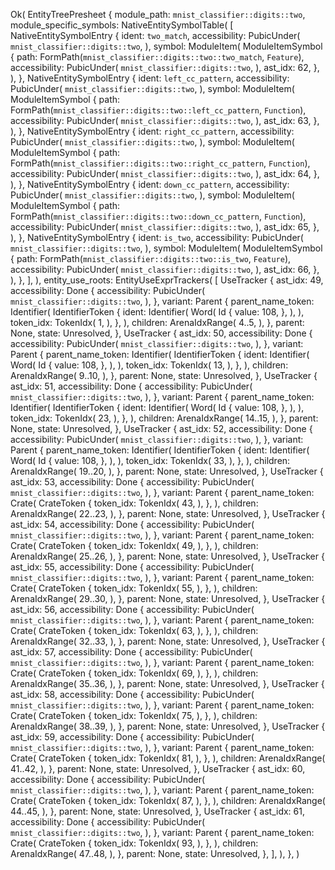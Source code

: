 Ok(
    EntityTreePresheet {
        module_path: `mnist_classifier::digits::two`,
        module_specific_symbols: NativeEntitySymbolTable(
            [
                NativeEntitySymbolEntry {
                    ident: `two_match`,
                    accessibility: PubicUnder(
                        `mnist_classifier::digits::two`,
                    ),
                    symbol: ModuleItem(
                        ModuleItemSymbol {
                            path: FormPath(`mnist_classifier::digits::two::two_match`, `Feature`),
                            accessibility: PubicUnder(
                                `mnist_classifier::digits::two`,
                            ),
                            ast_idx: 62,
                        },
                    ),
                },
                NativeEntitySymbolEntry {
                    ident: `left_cc_pattern`,
                    accessibility: PubicUnder(
                        `mnist_classifier::digits::two`,
                    ),
                    symbol: ModuleItem(
                        ModuleItemSymbol {
                            path: FormPath(`mnist_classifier::digits::two::left_cc_pattern`, `Function`),
                            accessibility: PubicUnder(
                                `mnist_classifier::digits::two`,
                            ),
                            ast_idx: 63,
                        },
                    ),
                },
                NativeEntitySymbolEntry {
                    ident: `right_cc_pattern`,
                    accessibility: PubicUnder(
                        `mnist_classifier::digits::two`,
                    ),
                    symbol: ModuleItem(
                        ModuleItemSymbol {
                            path: FormPath(`mnist_classifier::digits::two::right_cc_pattern`, `Function`),
                            accessibility: PubicUnder(
                                `mnist_classifier::digits::two`,
                            ),
                            ast_idx: 64,
                        },
                    ),
                },
                NativeEntitySymbolEntry {
                    ident: `down_cc_pattern`,
                    accessibility: PubicUnder(
                        `mnist_classifier::digits::two`,
                    ),
                    symbol: ModuleItem(
                        ModuleItemSymbol {
                            path: FormPath(`mnist_classifier::digits::two::down_cc_pattern`, `Function`),
                            accessibility: PubicUnder(
                                `mnist_classifier::digits::two`,
                            ),
                            ast_idx: 65,
                        },
                    ),
                },
                NativeEntitySymbolEntry {
                    ident: `is_two`,
                    accessibility: PubicUnder(
                        `mnist_classifier::digits::two`,
                    ),
                    symbol: ModuleItem(
                        ModuleItemSymbol {
                            path: FormPath(`mnist_classifier::digits::two::is_two`, `Feature`),
                            accessibility: PubicUnder(
                                `mnist_classifier::digits::two`,
                            ),
                            ast_idx: 66,
                        },
                    ),
                },
            ],
        ),
        entity_use_roots: EntityUseExprTrackers(
            [
                UseTracker {
                    ast_idx: 49,
                    accessibility: Done {
                        accessibility: PubicUnder(
                            `mnist_classifier::digits::two`,
                        ),
                    },
                    variant: Parent {
                        parent_name_token: Identifier(
                            IdentifierToken {
                                ident: Identifier(
                                    Word(
                                        Id {
                                            value: 108,
                                        },
                                    ),
                                ),
                                token_idx: TokenIdx(
                                    1,
                                ),
                            },
                        ),
                        children: ArenaIdxRange(
                            4..5,
                        ),
                    },
                    parent: None,
                    state: Unresolved,
                },
                UseTracker {
                    ast_idx: 50,
                    accessibility: Done {
                        accessibility: PubicUnder(
                            `mnist_classifier::digits::two`,
                        ),
                    },
                    variant: Parent {
                        parent_name_token: Identifier(
                            IdentifierToken {
                                ident: Identifier(
                                    Word(
                                        Id {
                                            value: 108,
                                        },
                                    ),
                                ),
                                token_idx: TokenIdx(
                                    13,
                                ),
                            },
                        ),
                        children: ArenaIdxRange(
                            9..10,
                        ),
                    },
                    parent: None,
                    state: Unresolved,
                },
                UseTracker {
                    ast_idx: 51,
                    accessibility: Done {
                        accessibility: PubicUnder(
                            `mnist_classifier::digits::two`,
                        ),
                    },
                    variant: Parent {
                        parent_name_token: Identifier(
                            IdentifierToken {
                                ident: Identifier(
                                    Word(
                                        Id {
                                            value: 108,
                                        },
                                    ),
                                ),
                                token_idx: TokenIdx(
                                    23,
                                ),
                            },
                        ),
                        children: ArenaIdxRange(
                            14..15,
                        ),
                    },
                    parent: None,
                    state: Unresolved,
                },
                UseTracker {
                    ast_idx: 52,
                    accessibility: Done {
                        accessibility: PubicUnder(
                            `mnist_classifier::digits::two`,
                        ),
                    },
                    variant: Parent {
                        parent_name_token: Identifier(
                            IdentifierToken {
                                ident: Identifier(
                                    Word(
                                        Id {
                                            value: 108,
                                        },
                                    ),
                                ),
                                token_idx: TokenIdx(
                                    33,
                                ),
                            },
                        ),
                        children: ArenaIdxRange(
                            19..20,
                        ),
                    },
                    parent: None,
                    state: Unresolved,
                },
                UseTracker {
                    ast_idx: 53,
                    accessibility: Done {
                        accessibility: PubicUnder(
                            `mnist_classifier::digits::two`,
                        ),
                    },
                    variant: Parent {
                        parent_name_token: Crate(
                            CrateToken {
                                token_idx: TokenIdx(
                                    43,
                                ),
                            },
                        ),
                        children: ArenaIdxRange(
                            22..23,
                        ),
                    },
                    parent: None,
                    state: Unresolved,
                },
                UseTracker {
                    ast_idx: 54,
                    accessibility: Done {
                        accessibility: PubicUnder(
                            `mnist_classifier::digits::two`,
                        ),
                    },
                    variant: Parent {
                        parent_name_token: Crate(
                            CrateToken {
                                token_idx: TokenIdx(
                                    49,
                                ),
                            },
                        ),
                        children: ArenaIdxRange(
                            25..26,
                        ),
                    },
                    parent: None,
                    state: Unresolved,
                },
                UseTracker {
                    ast_idx: 55,
                    accessibility: Done {
                        accessibility: PubicUnder(
                            `mnist_classifier::digits::two`,
                        ),
                    },
                    variant: Parent {
                        parent_name_token: Crate(
                            CrateToken {
                                token_idx: TokenIdx(
                                    55,
                                ),
                            },
                        ),
                        children: ArenaIdxRange(
                            29..30,
                        ),
                    },
                    parent: None,
                    state: Unresolved,
                },
                UseTracker {
                    ast_idx: 56,
                    accessibility: Done {
                        accessibility: PubicUnder(
                            `mnist_classifier::digits::two`,
                        ),
                    },
                    variant: Parent {
                        parent_name_token: Crate(
                            CrateToken {
                                token_idx: TokenIdx(
                                    63,
                                ),
                            },
                        ),
                        children: ArenaIdxRange(
                            32..33,
                        ),
                    },
                    parent: None,
                    state: Unresolved,
                },
                UseTracker {
                    ast_idx: 57,
                    accessibility: Done {
                        accessibility: PubicUnder(
                            `mnist_classifier::digits::two`,
                        ),
                    },
                    variant: Parent {
                        parent_name_token: Crate(
                            CrateToken {
                                token_idx: TokenIdx(
                                    69,
                                ),
                            },
                        ),
                        children: ArenaIdxRange(
                            35..36,
                        ),
                    },
                    parent: None,
                    state: Unresolved,
                },
                UseTracker {
                    ast_idx: 58,
                    accessibility: Done {
                        accessibility: PubicUnder(
                            `mnist_classifier::digits::two`,
                        ),
                    },
                    variant: Parent {
                        parent_name_token: Crate(
                            CrateToken {
                                token_idx: TokenIdx(
                                    75,
                                ),
                            },
                        ),
                        children: ArenaIdxRange(
                            38..39,
                        ),
                    },
                    parent: None,
                    state: Unresolved,
                },
                UseTracker {
                    ast_idx: 59,
                    accessibility: Done {
                        accessibility: PubicUnder(
                            `mnist_classifier::digits::two`,
                        ),
                    },
                    variant: Parent {
                        parent_name_token: Crate(
                            CrateToken {
                                token_idx: TokenIdx(
                                    81,
                                ),
                            },
                        ),
                        children: ArenaIdxRange(
                            41..42,
                        ),
                    },
                    parent: None,
                    state: Unresolved,
                },
                UseTracker {
                    ast_idx: 60,
                    accessibility: Done {
                        accessibility: PubicUnder(
                            `mnist_classifier::digits::two`,
                        ),
                    },
                    variant: Parent {
                        parent_name_token: Crate(
                            CrateToken {
                                token_idx: TokenIdx(
                                    87,
                                ),
                            },
                        ),
                        children: ArenaIdxRange(
                            44..45,
                        ),
                    },
                    parent: None,
                    state: Unresolved,
                },
                UseTracker {
                    ast_idx: 61,
                    accessibility: Done {
                        accessibility: PubicUnder(
                            `mnist_classifier::digits::two`,
                        ),
                    },
                    variant: Parent {
                        parent_name_token: Crate(
                            CrateToken {
                                token_idx: TokenIdx(
                                    93,
                                ),
                            },
                        ),
                        children: ArenaIdxRange(
                            47..48,
                        ),
                    },
                    parent: None,
                    state: Unresolved,
                },
            ],
        ),
    },
)